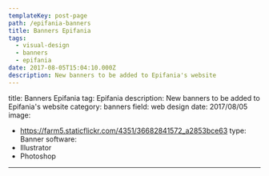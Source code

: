 ```yaml
---
templateKey: post-page
path: /epifania-banners
title: Banners Epifania
tags:
  - visual-design
  - banners
  - epifania
date: 2017-08-05T15:04:10.000Z
description: New banners to be added to Epifania's website
---
```


title: Banners Epifania
tag: Epifania
description: New banners to be added to Epifania's website
category: banners
field: web design
date: 2017/08/05
image: 
- https://farm5.staticflickr.com/4351/36682841572_a2853bce63
type: Banner
software:
- Illustrator
- Photoshop
---
